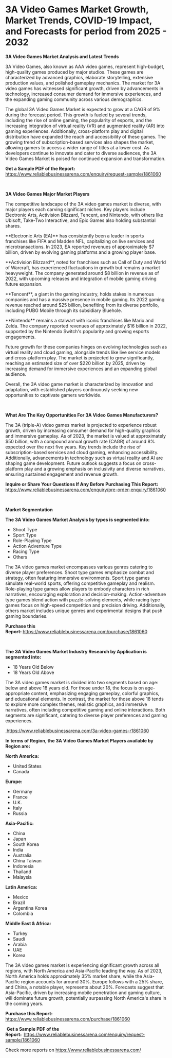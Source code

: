 <p><h1>3A Video Games Market Growth, Market Trends, COVID-19 Impact, and Forecasts for period from 2025 - 2032</h1></p><p><strong>3A Video Games Market Analysis and Latest Trends</strong></p>
<p><p>3A Video Games, also known as AAA video games, represent high-budget, high-quality games produced by major studios. These games are characterized by advanced graphics, elaborate storytelling, extensive production values, and polished gameplay mechanics. The market for 3A video games has witnessed significant growth, driven by advancements in technology, increased consumer demand for immersive experiences, and the expanding gaming community across various demographics.</p><p>The global 3A Video Games Market is expected to grow at a CAGR of 9% during the forecast period. This growth is fueled by several trends, including the rise of online gaming, the popularity of esports, and the increasing integration of virtual reality (VR) and augmented reality (AR) into gaming experiences. Additionally, cross-platform play and digital distribution have expanded the reach and accessibility of these games. The growing trend of subscription-based services also shapes the market, allowing gamers to access a wider range of titles at a lower cost. As developers continue to innovate and cater to diverse audiences, the 3A Video Games Market is poised for continued expansion and transformation.</p></p>
<p><strong>Get a Sample PDF of the Report:&nbsp;</strong> <a href="https://www.reliablebusinessarena.com/enquiry/request-sample/1861060?utm_campaign=3344&utm_medium=2&utm_source=Github&utm_content=ia&utm_term=11032025&utm_id=3a-video-games">https://www.reliablebusinessarena.com/enquiry/request-sample/1861060</a></p>
<p>&nbsp;</p>
<p><strong>3A Video Games Major Market Players</strong></p>
<p><p>The competitive landscape of the 3A video games market is diverse, with major players each carving significant niches. Key players include Electronic Arts, Activision Blizzard, Tencent, and Nintendo, with others like Ubisoft, Take-Two Interactive, and Epic Games also holding substantial shares.</p><p>**Electronic Arts (EA)** has consistently been a leader in sports franchises like FIFA and Madden NFL, capitalizing on live services and microtransactions. In 2023, EA reported revenues of approximately $7 billion, driven by evolving gaming platforms and a growing player base.</p><p>**Activision Blizzard**, noted for franchises such as Call of Duty and World of Warcraft, has experienced fluctuations in growth but remains a market heavyweight. The company generated around $8 billion in revenue as of 2022, with upcoming releases and integration of mobile gaming driving future expansion.</p><p>**Tencent**, a giant in the gaming industry, holds stakes in numerous companies and has a massive presence in mobile gaming. Its 2022 gaming revenue reached around $25 billion, benefiting from its diverse portfolio, including PUBG Mobile through its subsidiary Bluehole.</p><p>**Nintendo** remains a stalwart with iconic franchises like Mario and Zelda. The company reported revenues of approximately $16 billion in 2022, supported by the Nintendo Switch's popularity and growing esports engagements.</p><p>Future growth for these companies hinges on evolving technologies such as virtual reality and cloud gaming, alongside trends like live service models and cross-platform play. The market is projected to grow significantly, reaching an estimated size of over $220 billion by 2025, driven by increasing demand for immersive experiences and an expanding global audience.</p><p>Overall, the 3A video game market is characterized by innovation and adaptation, with established players continuously seeking new opportunities to captivate gamers worldwide.</p></p>
<p>&nbsp;</p>
<p><strong>What Are The Key Opportunities For 3A Video Games Manufacturers?</strong></p>
<p><p>The 3A (triple-A) video games market is projected to experience robust growth, driven by increasing consumer demand for high-quality graphics and immersive gameplay. As of 2023, the market is valued at approximately $50 billion, with a compound annual growth rate (CAGR) of around 8% expected over the next five years. Key trends include the rise of subscription-based services and cloud gaming, enhancing accessibility. Additionally, advancements in technology such as virtual reality and AI are shaping game development. Future outlook suggests a focus on cross-platform play and a growing emphasis on inclusivity and diverse narratives, ensuring sustained engagement and revenue growth.</p></p>
<p><strong>Inquire or Share Your Questions If Any Before Purchasing This Report:</strong> <a href="https://www.reliablebusinessarena.com/enquiry/pre-order-enquiry/1861060?utm_campaign=3344&utm_medium=2&utm_source=Github&utm_content=ia&utm_term=11032025&utm_id=3a-video-games">https://www.reliablebusinessarena.com/enquiry/pre-order-enquiry/1861060</a></p>
<p>&nbsp;</p>
<p><strong>Market Segmentation</strong></p>
<p><strong>The 3A Video Games Market Analysis by types is segmented into:</strong></p>
<p><ul><li>Shoot Type</li><li>Sport Type</li><li>Role-Playing Type</li><li>Action Adventure Type</li><li>Racing Type</li><li>Others</li></ul></p>
<p><p>The 3A video games market encompasses various genres catering to diverse player preferences. Shoot type games emphasize combat and strategy, often featuring immersive environments. Sport type games simulate real-world sports, offering competitive gameplay and realism. Role-playing type games allow players to embody characters in rich narratives, encouraging exploration and decision-making. Action-adventure type games blend action with puzzle-solving elements, while racing type games focus on high-speed competition and precision driving. Additionally, others market includes unique genres and experimental designs that push gaming boundaries.</p></p>
<p><strong>Purchase this Report:&nbsp;</strong><a href="https://www.reliablebusinessarena.com/purchase/1861060?utm_campaign=3344&utm_medium=2&utm_source=Github&utm_content=ia&utm_term=11032025&utm_id=3a-video-games">https://www.reliablebusinessarena.com/purchase/1861060</a></p>
<p>&nbsp;</p>
<p><strong>The 3A Video Games Market Industry Research by Application is segmented into:</strong></p>
<p><ul><li>18 Years Old Below</li><li>18 Years Old Above</li></ul></p>
<p><p>The 3A video games market is divided into two segments based on age: below and above 18 years old. For those under 18, the focus is on age-appropriate content, emphasizing engaging gameplay, colorful graphics, and educational elements. In contrast, the market for those above 18 tends to explore more complex themes, realistic graphics, and immersive narratives, often including competitive gaming and online interactions. Both segments are significant, catering to diverse player preferences and gaming experiences.</p></p>
<p><a href="https://www.reliablebusinessarena.com/3a-video-games-r1861060?utm_campaign=3344&utm_medium=2&utm_source=Github&utm_content=ia&utm_term=11032025&utm_id=3a-video-games">&nbsp;https://www.reliablebusinessarena.com/3a-video-games-r1861060</a></p>
<p><strong>In terms of Region, the 3A Video Games Market Players available by Region are:</strong></p>
<p>
    <p> <strong> North America: </strong>
        <ul>
            <li>United States</li>
            <li>Canada</li>
        </ul>
        </p> 
    <p> <strong> Europe: </strong>
        <ul>
            <li>Germany</li>
            <li>France</li>
            <li>U.K.</li>
            <li>Italy</li>
            <li>Russia</li>
        </ul>
        </p> 
    <p> <strong> Asia-Pacific: </strong>
        <ul>
            <li>China</li>
            <li>Japan</li>
            <li>South Korea</li>
            <li>India</li>
            <li>Australia</li>
            <li>China Taiwan</li>
            <li>Indonesia</li>
            <li>Thailand</li>
            <li>Malaysia</li>
        </ul>
        </p> 
    <p> <strong> Latin America: </strong>
        <ul>
            <li>Mexico</li>
            <li>Brazil</li>
            <li>Argentina Korea</li>
            <li>Colombia</li>
        </ul>
        </p> 
    <p> <strong> Middle East & Africa: </strong>
        <ul>
            <li>Turkey</li>
            <li>Saudi</li>
            <li>Arabia</li>
            <li>UAE</li>
            <li>Korea</li>
        </ul>
    </p>
    </p>
<p><p>The 3A video games market is experiencing significant growth across all regions, with North America and Asia-Pacific leading the way. As of 2023, North America holds approximately 35% market share, while the Asia-Pacific region accounts for around 30%. Europe follows with a 25% share, and China, a notable player, represents about 20%. Forecasts suggest that Asia-Pacific, driven by increasing mobile penetration and gaming culture, will dominate future growth, potentially surpassing North America's share in the coming years.</p></p>
<p><strong>Purchase this Report: </strong><a href="https://www.reliablebusinessarena.com/purchase/1861060?utm_campaign=3344&utm_medium=2&utm_source=Github&utm_content=ia&utm_term=11032025&utm_id=3a-video-games">https://www.reliablebusinessarena.com/purchase/1861060</a></p>
<p>&nbsp;<strong>Get a Sample PDF of the Report:&nbsp;&nbsp;</strong><a href="https://www.reliablebusinessarena.com/enquiry/request-sample/1861060?utm_campaign=3344&utm_medium=2&utm_source=Github&utm_content=ia&utm_term=11032025&utm_id=3a-video-games">https://www.reliablebusinessarena.com/enquiry/request-sample/1861060</a></p>
<p><strong></strong></p>
<p>Check more reports on <a href="https://www.reliablebusinessarena.com/?utm_campaign=3344&utm_medium=2&utm_source=Github&utm_content=ia&utm_term=11032025&utm_id=3a-video-games">https://www.reliablebusinessarena.com/</a></p>